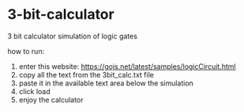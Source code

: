 # 3-bit-calculator
3 bit calculator simulation of logic gates

how to run:
1. enter this website: https://gojs.net/latest/samples/logicCircuit.html
2. copy all the text from the 3bit_calc.txt file
3. paste it in the available text area below the simulation
4. click load
5. enjoy the calculator
